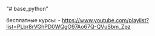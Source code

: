 "# base_python" 

бесплатные курсы:
    - https://www.youtube.com/playlist?list=PLbr8rVGhPD0WQgO97Ao67Q-QVuSbm_Zpz
